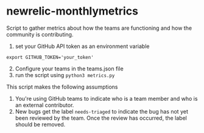 # newrelic-monthlymetrics
Script to gather metrics about how the teams are functioning and how the community is contributing.

1. set your GitHub API token as an environment variable

`export GITHUB_TOKEN='your_token'`

2. Configure your teams in the teams.json file
3. run the script using `python3 metrics.py`

This script makes the following assumptions

1. You're using GitHub teams to indicate who is a team member and who is an external contributor.
2. New bugs get the label `needs-triaged` to indicate the bug has not yet been reviewed by the team. Once the review has occurred, the label should be removed.